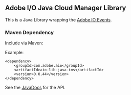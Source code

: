 ## Adobe I/O Java Cloud Manager Library

This is a Java Library wrapping the [Adobe IO Events](https://developer.adobe.com/events/).

### Maven Dependency

Include via Maven:

Example:
```
<dependency>
    <groupId>com.adobe.aio</groupId>
    <artifactId>aio-lib-java-ims</artifactId>
    <version>0.0.44</version>
</dependency>
```

See the [JavaDocs](https://opensource.adobe.com/aio-lib-java/apidocs/) for the API.
